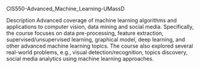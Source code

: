 CIS550-Advanced_Machine_Learning-UMassD

Description
Advanced coverage of machine learning algorithms and applications to computer vision, data mining and social media. Specifically, the course focuses on data pre-processing, feature extraction, supervised/unsupervised learning, graphical model, deep learning, and other advanced machine learning topics. The course also explored several real-world problems, e.g., visual detection/recognition, topics discovery, social media analytics using machine learning approaches.

